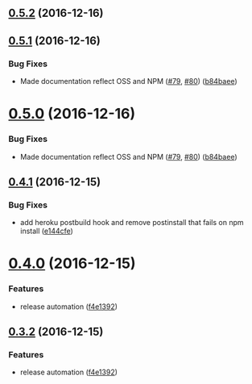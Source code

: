<a name="0.5.2"></a>
## [0.5.2](https://github.com/Dynatrace/davis-server/compare/v0.5.0...v0.5.2) (2016-12-16)



<a name="0.5.1"></a>
## [0.5.1](https://github.com/Dynatrace/davis-server/compare/v0.4.1...v0.5.1) (2016-12-16)


### Bug Fixes

* Made documentation reflect OSS and NPM ([#79](https://github.com/Dynatrace/davis-server/issues/79), [#80](https://github.com/Dynatrace/davis-server/issues/80)) ([b84baee](https://github.com/Dynatrace/davis-server/commit/b84baee))



<a name="0.5.0"></a>
# [0.5.0](https://github.com/Dynatrace/davis-server/compare/v0.4.1...v0.5.0) (2016-12-16)


### Bug Fixes

* Made documentation reflect OSS and NPM ([#79](https://github.com/Dynatrace/davis-server/issues/79), [#80](https://github.com/Dynatrace/davis-server/issues/80)) ([b84baee](https://github.com/Dynatrace/davis-server/commit/b84baee))



<a name="0.4.1"></a>
## [0.4.1](https://github.com/Dynatrace/davis-server/compare/v0.4.0...v0.4.1) (2016-12-15)


### Bug Fixes

* add heroku postbuild hook and remove postinstall that fails on npm install ([e144cfe](https://github.com/Dynatrace/davis-server/commit/e144cfe))



<a name="0.4.0"></a>
# [0.4.0](https://github.com/Dynatrace/davis-server/compare/v0.3.1...v0.4.0) (2016-12-15)


### Features

* release automation ([f4e1392](https://github.com/Dynatrace/davis-server/commit/f4e1392))



<a name="0.3.2"></a>
## [0.3.2](https://github.com/Dynatrace/davis-server/compare/v0.3.0...v0.3.2) (2016-12-15)


### Features

* release automation ([f4e1392](https://github.com/Dynatrace/davis-server/commit/f4e1392))



